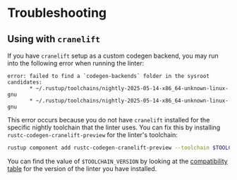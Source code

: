 # Troubleshooting

## Using with `cranelift`

If you have `cranelift` setup as a custom codegen backend, you may run into the following error when running the linter:

```
error: failed to find a `codegen-backends` folder in the sysroot candidates:
       * ~/.rustup/toolchains/nightly-2025-05-14-x86_64-unknown-linux-gnu
       * ~/.rustup/toolchains/nightly-2025-05-14-x86_64-unknown-linux-gnu
```

This error occurs because you do not have `cranelift` installed for the specific nightly toolchain that the linter uses. You can fix this by installing `rustc-codegen-cranelift-preview` for the linter's toolchain:

```sh
rustup component add rustc-codegen-cranelift-preview --toolchain $TOOLCHAIN_VERSION
```

You can find the value of `$TOOLCHAIN_VERSION` by looking at the [compatibility table](compatibility.md) for the version of the linter you have installed.
